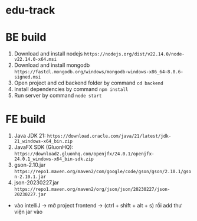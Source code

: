 # edu-track

# BE build
1. Download and install nodejs `https://nodejs.org/dist/v22.14.0/node-v22.14.0-x64.msi`
2. Download and install mongodb `https://fastdl.mongodb.org/windows/mongodb-windows-x86_64-8.0.6-signed.msi`
3. Open project and cd backend folder by command `cd backend`
4. Install dependencies by command `npm install`
5. Run server by command `node start`

# FE build 
1. Java JDK 21: `https://download.oracle.com/java/21/latest/jdk-21_windows-x64_bin.zip`
2. JavaFX SDK (GluonHQ): `https://download2.gluonhq.com/openjfx/24.0.1/openjfx-24.0.1_windows-x64_bin-sdk.zip` 
3. gson-2.10.jar `https://repo1.maven.org/maven2/com/google/code/gson/gson/2.10.1/gson-2.10.1.jar`
4. json-20230227.jar `https://repo1.maven.org/maven2/org/json/json/20230227/json-20230227.jar`
- vào intelliJ -> mở project frontend -> (ctrl + shift + alt + s) rồi add thư viện jar vào


